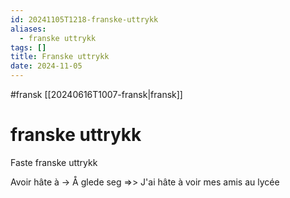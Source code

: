 ```yaml
---
id: 20241105T1218-franske-uttrykk
aliases:
  - franske uttrykk
tags: []
title: Franske uttrykk
date: 2024-11-05
---
```


#fransk [[20240616T1007-fransk|fransk]]

# franske uttrykk

Faste franske uttrykk

Avoir hâte à -> Å glede seg
=>> J'ai hâte à voir mes amis au lycée

